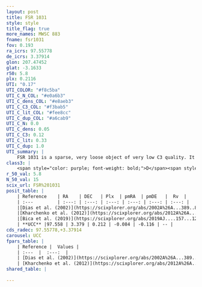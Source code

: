```yaml
---
layout: post
title: FSR 1031
style: style
title_flag: true
more_names: MWSC 883
fname: fsr1031
fov: 0.193
ra_icrs: 97.55778
de_icrs: 3.37914
glon: 207.47452
glat: -3.1633
r50: 5.8
plx: 0.2116
UTI: "0.17"
UTI_COLOR: "#f8c5ba"
UTI_C_N_COL: "#e0a6b3"
UTI_C_dens_COL: "#e8aeb3"
UTI_C_C3_COL: "#f3bab5"
UTI_C_lit_COL: "#fee8cc"
UTI_C_dup_COL: "#a6cab9"
UTI_C_N: 0.0
UTI_C_dens: 0.05
UTI_C_C3: 0.12
UTI_C_lit: 0.33
UTI_C_dup: 1.0
UTI_summary: |
    FSR 1031 is a sparse, very loose object of very low C3 quality. It is poorly studied in the literature, with no articles listed in the last 6 years.<br><br><span style="color: #99180f; font-weight: bold;">Warning: </span>contains less than 25 stars with <i>P>0.5</i> estimated.
class3: |
    <span style="color: purple; font-weight: bold;">D</span><span style="color: red; font-weight: bold;">C</span>
r_50_val: 5.8
N_50_val: 15
scix_url: FSR%201031
posit_table: |
    | Reference    | RA    | DEC   | Plx  | pmRA  | pmDE   |  Rv  |
    | :---         | :---: | :---: | :---: | :---: | :---: | :---: |
    |[Dias et al. (2002)](https://scixplorer.org/abs/2002A%26A...389..871D) | 97.55 | 3.393 | -- | 0.77 | -2.72 | -- |
    |[Kharchenko et al. (2012)](https://scixplorer.org/abs/2012A%26A...543A.156K) | 97.575 | 3.39 | -- | 0.77 | -2.72 | -- |
    |[Bica et al. (2019)](https://scixplorer.org/abs/2019AJ....157...12B) | 97.553 | 3.399 | -- | -- | -- | -- |
    | **UCC** |97.558 | 3.379 | 0.212 | -0.084 | -0.116 | -- | 
cds_radec: 97.55778,+3.37914
carousel: UCC
fpars_table: |
    | Reference |  Values |
    | :---  |  :---:  |
    | [Dias et al. (2002)](https://scixplorer.org/abs/2002A%26A...389..871D) | `E(B-V)=0.729, Dist=1791.0, Age=8.635` |
    | [Kharchenko et al. (2012)](https://scixplorer.org/abs/2012A%26A...543A.156K) | `e_bv=0.729, distance=1791, log_age=8.635` |
shared_table: |
    
---
```

